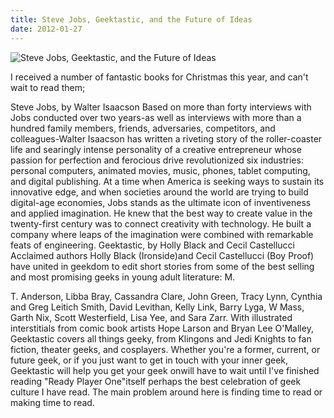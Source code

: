 ```yaml
---
title: Steve Jobs, Geektastic, and the Future of Ideas
date: 2012-01-27
---
```


![Steve Jobs, Geektastic, and the Future of Ideas](https://source.unsplash.com/9ZQzrLWV52M/1600x900)

I received a number of fantastic books for Christmas this year, and can't wait to read them;

Steve Jobs, by Walter Isaacson Based on more than forty interviews with Jobs conducted over two years-as well as interviews with more than a hundred family members, friends, adversaries, competitors, and colleagues-Walter Isaacson has written a riveting story of the roller-coaster life and searingly intense personality of a creative entrepreneur whose passion for perfection and ferocious drive revolutionized six industries: personal computers, animated movies, music, phones, tablet computing, and digital publishing. At a time when America is seeking ways to sustain its innovative edge, and when societies around the world are trying to build digital-age economies, Jobs stands as the ultimate icon of inventiveness and applied imagination. He knew that the best way to create value in the twenty-first century was to connect creativity with technology. He built a company where leaps of the imagination were combined with remarkable feats of engineering. Geektastic, by Holly Black and Cecil Castellucci Acclaimed authors Holly Black (Ironside)and Cecil Castellucci (Boy Proof) have united in geekdom to edit short stories from some of the best selling and most promising geeks in young adult literature: M.

T. Anderson, Libba Bray, Cassandra Clare, John Green, Tracy Lynn, Cynthia and Greg Leitich Smith, David Levithan, Kelly Link, Barry Lyga, W Mass, Garth Nix, Scott Westerfield, Lisa Yee, and Sara Zarr. With illustrated interstitials from comic book artists Hope Larson and Bryan Lee O'Malley, Geektastic covers all things geeky, from Klingons and Jedi Knights to fan fiction, theater geeks, and cosplayers. Whether you're a former, current, or future geek, or if you just want to get in touch with your inner geek, Geektastic will help you get your geek onwill have to wait until I've finished reading "Ready Player One"itself perhaps the best celebration of geek culture I have read. The main problem around here is finding time to read or making time to read.